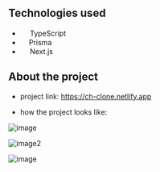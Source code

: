 ## Technologies used

* <img src="https://user-images.githubusercontent.com/118635631/232114924-fc701c34-80ab-4b19-b96c-c7399b5530f4.png" width="15" height="15" /> TypeScript
* <img src="https://user-images.githubusercontent.com/118635631/232117284-2142c3e1-37a1-4092-a82c-c6ef05247095.png" width="13" height="15" /> Prisma
* <img src="https://user-images.githubusercontent.com/118635631/232119762-e87ff7ab-d6f6-41a0-aefd-eb9c92c2ac4f.jpeg" width="15" height="15" /> Next.js

## About the project

* project link: https://ch-clone.netlify.app

* how the project looks like:

![image](https://user-images.githubusercontent.com/118635631/231845033-d2a9ac95-6d7e-46df-bcdb-2d5664d77ef1.png)

![image2](https://user-images.githubusercontent.com/118635631/231845522-8f191690-aa1c-460e-9511-f69f3e9f1bbe.png)

![image](https://user-images.githubusercontent.com/118635631/232114385-55ecb910-a9b9-43d5-9edc-7f588747d143.png)
